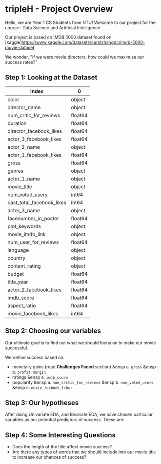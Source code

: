 # tripleH - Project Overview


Hello, we are Year 1 CS Students from NTU! Welcome to our project for the course : Data Science and Artificial Intelligence 

Our project is based on IMDB 5000 dataset found on [kaggle]https://www.kaggle.com/datasets/carolzhangdc/imdb-5000-movie-dataset

We wonder, "If we were movie directors, how could we maximise our success rates?" 

## Step 1: Looking at the Dataset

|index|0|
|---|---|
|color|object|
|director\_name|object|
|num\_critic_for_reviews|float64|
|duration|float64|
|director\_facebook_likes|float64|
|actor\_3_facebook_likes|float64|
|actor\_2_name|object|
|actor\_1_facebook_likes|float64|
|gross|float64|
|genres|object|
|actor\_1_name|object|
|movie\_title|object|
|num\_voted_users|int64|
|cast\_total_facebook_likes|int64|
|actor\_3_name|object|
|facenumber\_in_poster|float64|
|plot\_keywords|object|
|movie\_imdb_link|object|
|num\_user_for_reviews|float64|
|language|object|
|country|object|
|content\_rating|object|
|budget|float64|
|title\_year|float64|
|actor\_2_facebook_likes|float64|
|imdb\_score|float64|
|aspect\_ratio|float64|
|movie\_facebook_likes|int64|


## Step 2: Choosing our variables 

Our ultimate goal is to find out what we should focus on to make our movie successful.

We define success based on: 
- monetary gains (read **Challenges Faced** section)
&ensp a. `gross`
&ensp b. `profit margin` 
- ratings 
&ensp a. `imdb_score`
- popularity
&ensp a. `num_critic_for_reviews`
&ensp b. `num_voted_users`
&ensp c. `movie_facbook_likes`


## Step 3: Our hypotheses 
After doing Univariate EDA, and Bivariate EDA, we have chosen particular variables as our potential predictors of success. These are: 


## Step 4: Some Interesting Questions 
- Does the length of the title affect movie success? 
- Are there any types of words that we should include into our movie title to increase our chances of success? 






